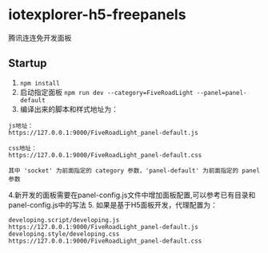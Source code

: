 # iotexplorer-h5-freepanels

腾讯连连免开发面板

## Startup

1. `npm install`
2. 启动指定面板 `npm run dev --category=FiveRoadLight --panel=panel-default`
3. 编译出来的脚本和样式地址为：

```
js地址：
https://127.0.0.1:9000/FiveRoadLight_panel-default.js

css地址：
https://127.0.0.1:9000/FiveRoadLight_panel-default.css

其中 'socket' 为前面指定的 category 参数，'panel-default' 为前面指定的 panel 参数
```
4.新开发的面板需要在panel-config.js文件中增加面板配置,可以参考已有目录和panel-config.js中的写法
5. 如果是基于H5面板开发，代理配置为：

```
developing.script/developing.js https://127.0.0.1:9000/FiveRoadLight_panel-default.js
developing.style/developing.css https://127.0.0.1:9000/FiveRoadLight_panel-default.css
```


